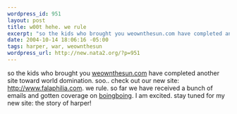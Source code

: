 ```yaml
--- 
wordpress_id: 951
layout: post
title: w00t hehe. we rule
excerpt: "so the kids who brought you weownthesun.com have completed another site toward world domination. soo.. check out our new site: http://www.falaphilia.com. we rule. so far we have received a bunch of emails and gotten coverage on  boingboing. I am..."
date: 2004-10-14 18:06:16 -05:00
tags: harper, war, weownthesun
wordpress_url: http://new.nata2.org/?p=951
---
```

so the kids who brought you <A href="http://weownthesun.com">weownthesun.com</a> have completed another site toward world domination. soo.. check out our new site: <a href="http://www.falaphilia.com">http://www.falaphilia.com</a>. we rule. so far we have received a bunch of emails and gotten coverage on  <a href="http://www.boingboing.net/2004/10/14/bill_oreillys_allege.html">boingboing</a>. I am excited. stay tuned for my new site: the story of harper!
